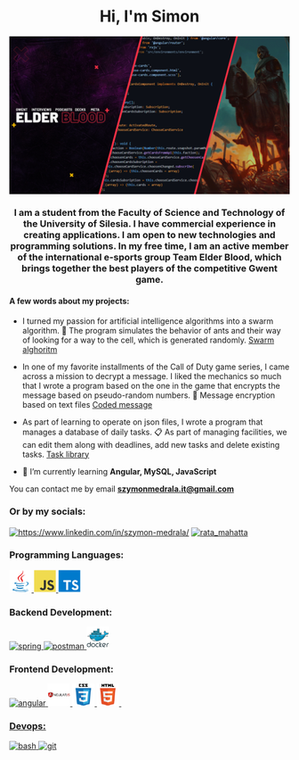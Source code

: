 <link href="https://fonts.googleapis.com/css2?family=Raleway&display=swap" rel="stylesheet">

<h1 align="center" class="custom-font">Hi, I'm Simon</h1>
<img src="Bez tytułu.jpg" alt="Your Image" style="display: block; margin: 0 auto;">
<h3 align="center" >I am a student from the Faculty of Science and Technology of the University of Silesia. I have commercial experience in creating applications. I am open to new technologies and programming solutions. 
    In my free time, I am an active member of the international e-sports group Team Elder Blood, which brings together the best players of the competitive Gwent game.</h3>
    
 <h4> A few words about my projects: </h3>

- I turned my passion for artificial intelligence algorithms into a swarm algorithm.
🐜 The program simulates the behavior of ants and their way of looking for a way to the cell, which is generated randomly. [Swarm alghoritm](https://github.com/Ratamahattaa/SwarmAlgorithm)

- In one of my favorite installments of the Call of Duty game series, I came across a mission to decrypt a message. I liked the mechanics so much that I wrote a program based on the one in the game that encrypts the message based on pseudo-random numbers.
💾 Message encryption based on text files [Coded message](https://github.com/Ratamahattaa/CodedMessage)

- As part of learning to operate on json files, I wrote a program that manages a database of daily tasks.
📋 As part of managing facilities, we can edit them along with deadlines, add new tasks and delete existing tasks. [Task library](https://github.com/Ratamahattaa/Task-library)

- 🌱 I’m currently learning **Angular, MySQL, JavaScript**

You can contact me by email **szymonmedrala.it@gmail.com**

<h3 align="left">Or by my socials:</h3>
<p align="left">
<a href="https://linkedin.com/in/https://www.linkedin.com/in/szymon-medrala/" target="blank"><img align="center" src="https://raw.githubusercontent.com/rahuldkjain/github-profile-readme-generator/master/src/images/icons/Social/linked-in-alt.svg" alt="https://www.linkedin.com/in/szymon-medrala/" height="30" width="40" /></a>
<a href="https://discord.gg/rata_mahatta" target="blank"><img align="center" src="https://raw.githubusercontent.com/rahuldkjain/github-profile-readme-generator/master/src/images/icons/Social/discord.svg" alt="rata_mahatta" height="30" width="40" /></a>
</p>

<h3 align="left">Programming Languages:</h3>
<p align="left"> 
    <a href="https://www.java.com" target="_blank" rel="noreferrer"> <img src="https://raw.githubusercontent.com/devicons/devicon/master/icons/java/java-original.svg" alt="java" width="40" height="40"/> </a> 
    <a href="https://developer.mozilla.org/en-US/docs/Web/JavaScript" target="_blank" rel="noreferrer"> <img src="https://raw.githubusercontent.com/devicons/devicon/master/icons/javascript/javascript-original.svg" alt="javascript" width="40" height="40"/> </a> 
    <a href="https://www.typescriptlang.org/" target="_blank" rel="noreferrer"> <img src="https://raw.githubusercontent.com/devicons/devicon/master/icons/typescript/typescript-original.svg" alt="typescript" width="40" height="40"/> </a> 
</p>

<h3 align="left">Backend Development:</h3>
<p align="left"> <a href="https://spring.io/" target="_blank" rel="noreferrer"> <img src="https://www.vectorlogo.zone/logos/springio/springio-icon.svg" alt="spring" width="40" height="40"/> </a>
<a href="https://postman.com" target="_blank" rel="noreferrer"> <img src="https://www.vectorlogo.zone/logos/getpostman/getpostman-icon.svg" alt="postman" width="40" height="40"/> </a>
<a href="https://www.docker.com/" target="_blank" rel="noreferrer"> <img src="https://raw.githubusercontent.com/devicons/devicon/master/icons/docker/docker-original-wordmark.svg" alt="docker" width="40" height="40"/> </a>
</p>
    
<h3 align="left">Frontend Development:</h3>
<p align="left"> <a href="https://angular.io" target="_blank" rel="noreferrer"> <img src="https://angular.io/assets/images/logos/angular/angular.svg" alt="angular" width="40" height="40"/> </a> <a href="https://angular.io" target="_blank" rel="noreferrer"> <img src="https://raw.githubusercontent.com/devicons/devicon/master/icons/angularjs/angularjs-original-wordmark.svg" alt="angularjs" width="40" height="40"/> </a> <a href="https://www.w3schools.com/css/" target="_blank" rel="noreferrer"> <img src="https://raw.githubusercontent.com/devicons/devicon/master/icons/css3/css3-original-wordmark.svg" alt="css3" width="40" height="40"/> </a> <a href="https://www.w3.org/html/" target="_blank" rel="noreferrer"> <img src="https://raw.githubusercontent.com/devicons/devicon/master/icons/html5/html5-original-wordmark.svg" alt="html5" width="40" height="40"/> </a> <a href="https://unrealengine.com/" target="_blank" rel="noreferrer"> <img
</p>
     
<h3 align="left">Devops:</h3>
<p align="left"> <a href="https://www.gnu.org/software/bash/" target="_blank" rel="noreferrer"> <img src="https://www.vectorlogo.zone/logos/gnu_bash/gnu_bash-icon.svg" alt="bash" width="40" height="40"/> </a>
<a href="https://git-scm.com/" target="_blank" rel="noreferrer"> <img src="https://www.vectorlogo.zone/logos/git-scm/git-scm-icon.svg" alt="git" width="40" height="40"/> </a> </p>



